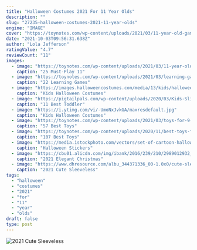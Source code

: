 ```yaml
---
title: "Halloween Costumes 2021 For 11 Year Olds"
description: ""
slug: "27235-halloween-costumes-2021-11-year-olds"
engine: "IMAGE"
cover: "https://toynotes.com/wp-content/uploads/2021/03/11-year-old-games-1024x512.jpg"
date: "2021-10-03T09:56:31.638Z"
author: "Lola Jefferson"
ratingValue: "4.7"
reviewCount: "11"
images:
  - image: "https://toynotes.com/wp-content/uploads/2021/03/11-year-old-games-1024x512.jpg"
    caption: "25 Must-Play 11"
  - image: "https://toynotes.com/wp-content/uploads/2021/03/learning-games-for-2-year-old-768x384.jpg"
    caption: "22 Learning Games"
  - image: "https://images.halloweencostumes.com/media/13/kids/halloween-leggings.png"
    caption: "Kids Halloween Costumes"
  - image: "https://pigtailpals.com/wp-content/uploads/2020/03/Kids-Slide.jpg"
    caption: "11 Best Toddler"
  - image: "https://i.ytimg.com/vi/-UmoNxJvkGA/maxresdefault.jpg"
    caption: "Kids Halloween Costumes"
  - image: "https://toynotes.com/wp-content/uploads/2021/03/toys-for-9-year-old-boys-1536x768.jpg"
    caption: "57 Best Toys"
  - image: "https://toynotes.com/wp-content/uploads/2020/11/best-toys-for-2-year-olds-1024x512.jpg"
    caption: "107 Best Toys"
  - image: "https://media.istockphoto.com/vectors/set-of-cartoon-halloween-stickers-hand-drawn-vector-illustration-vector-id1181255272"
    caption: "Halloween Stickers"
  - image: "https://cbu01.alicdn.com/img/ibank/2016/239/210/2989012932_1365310624.jpg"
    caption: "2021 Elegant Christmas"
  - image: "https://www.dhresource.com/albu_344371336_00-1.0x0/cute-sleeveless-t-shirt-casual-shorts-children.jpg"
    caption: "2021 Cute Sleeveless"
tags:
  - "halloween"
  - "costumes"
  - "2021"
  - "for"
  - "11"
  - "year"
  - "olds"
draft: false
type: post
---
```



![2021 Cute Sleeveless](https://www.dhresource.com/albu_344371336_00-1.0x0/cute-sleeveless-t-shirt-casual-shorts-children.jpg "2021 Cute Sleeveless")


<!--inArticleAds-->

<!--galleryOne-->


<!--inArticleAds-->

<!--galleryTwo-->


<!--galleryThree-->

